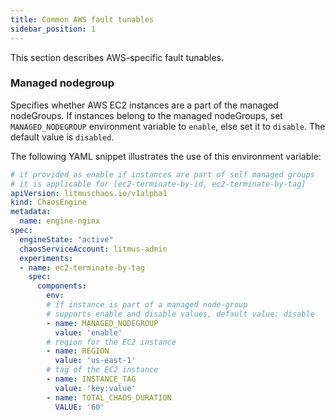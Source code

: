 ```yaml
---
title: Common AWS fault tunables
sidebar_position: 1
---
```

This section describes AWS-specific fault tunables.

### Managed nodegroup

Specifies whether AWS EC2 instances are a part of the managed nodeGroups. If instances belong to the managed nodeGroups, set `MANAGED_NODEGROUP` environment variable to `enable`, else set it to `disable`. The default value is `disabled`.

The following YAML snippet illustrates the use of this environment variable:

[embedmd]:# (./static/manifests/common/managed-nodegroup.yaml yaml)
```yaml
# it provided as enable if instances are part of self managed groups
# it is applicable for [ec2-terminate-by-id, ec2-terminate-by-tag]
apiVersion: litmuschaos.io/v1alpha1
kind: ChaosEngine
metadata:
  name: engine-nginx
spec:
  engineState: "active"
  chaosServiceAccount: litmus-admin
  experiments:
  - name: ec2-terminate-by-tag
    spec:
      components:
        env:
        # if instance is part of a managed node-group
        # supports enable and disable values, default value: disable
        - name: MANAGED_NODEGROUP
          value: 'enable'
        # region for the EC2 instance
        - name: REGION
          value: 'us-east-1'
        # tag of the EC2 instance
        - name: INSTANCE_TAG
          value: 'key:value'
        - name: TOTAL_CHAOS_DURATION
          VALUE: '60'
```
